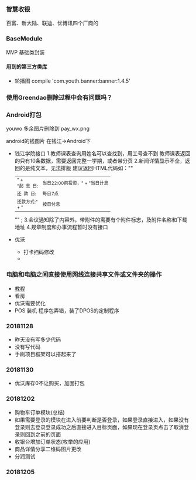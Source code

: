 ### 智慧收银
百富、新大陆、联迪、优博讯四个厂商的

### BaseModule
MVP 基础类封装

#### 用到的第三方类库
* 轮播图 compile 'com.youth.banner:banner:1.4.5'

### 使用Greendao删除过程中会有问题吗？

### Android打包

youwo 多余图片删除到 pay_wx.png

android的钱图片 在钱江->Android下

* 钱江学院接口
1.教师课表查询用姓名可以查找到，用工号查不到 教师课表返回的只有10条数据，需要返回完整一学期，或者带分页
2.新闻详情显示不全，返回的是纯文本，无法排版
建议返回HTML代码如："\"<table style='font-size:12px;'><tr><td style='width:45px;'>" +
                "起&nbsp;&nbsp;息&nbsp;&nbsp;日:</td><td>当日22:00前投资，" +
                "当日计息</td></tr><tr><td>还&nbsp;&nbsp;款&nbsp;&nbsp;日:</td><td>每日7点</td></tr><tr><td>还款方式:" +
                "</td><td>按日付息</td></tr></table>\"" ;
3.会议通知除了内容外，带附件的需要有个附件标志，及附件名称和下载地址
4.规章制度和办事流程暂时没有接口

* 优沃
	* 打卡扫码修改
	* 

### 电脑和电脑之间直接使用网线连接共享文件或文件夹的操作
 * [教程](https://jingyan.baidu.com/article/20095761ee2d6fcb0621b459.html)
* 看房
* 优沃需要优化
* POS 装机 程序包弄错，装了DPOS的定制程序
### 20181128
* 昨天没有写多少代码
* 没有写代码
* 手刷项目框架可以搭起来了
### 20181130
* 优沃库存0不让购买，加固打包

### 20181202
* 购物车订单模块(总结)
* 如果需要登录的模块在进入前要判断是否登录，如果登录直接进入，如果没有登录则去登录登录成功之后直接进入目标页面，如果现在登录页点击了取消登录则回到之前的页面
* 收银台增加订单状态(枚举的应用)
* 商品详情分享二维码图片更改
* 分润测试

### 20181205







